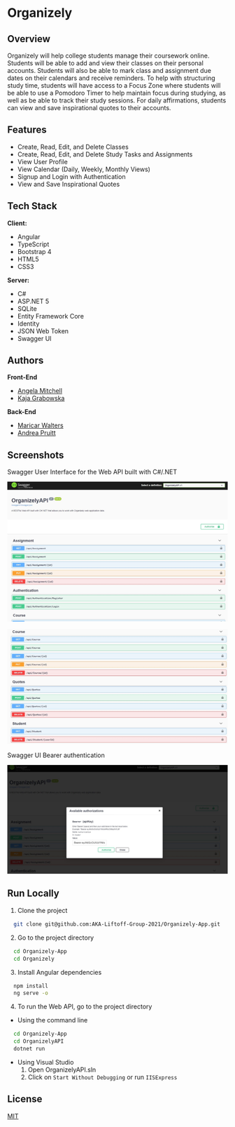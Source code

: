 # Organizely

## Overview

Organizely will help college students manage their coursework online. Students will be able to add and view their classes on their personal accounts. Students will also be able to mark class and assignment due dates on their calendars and receive reminders. To help with structuring study time, students will have access to a Focus Zone where students will be able to use a Pomodoro Timer to help maintain focus during studying, as well as be able to track their study sessions. For daily affirmations, students can view and save inspirational quotes to their accounts.


## Features

- Create, Read, Edit, and Delete Classes
- Create, Read, Edit, and Delete Study Tasks and Assignments
- View User Profile
- View Calendar (Daily, Weekly, Monthly Views)
- Signup and Login with Authentication
- View and Save Inspirational Quotes

  
## Tech Stack

**Client:**

- Angular
- TypeScript
- Bootstrap 4
- HTML5
- CSS3

**Server:** 

- C#
- ASP.NET 5
- SQLite
- Entity Framework Core
- Identity
- JSON Web Token
- Swagger UI


## Authors

**Front-End**

- [Angela Mitchell](https://github.com/amitchell05)
- [Kaja Grabowska](https://github.com/KajaGrabowska)

**Back-End**

- [Maricar Walters](https://github.com/mlwalters)
- [Andrea Pruitt](https://github.com/DreaP)



## Screenshots

Swagger User Interface for the Web API built with C#/.NET 

![Web API ](assets/Web_API_SwaggerUI.jpg)

![Web API ](assets/Web_API_SwaggerUI2.jpg)



Swagger UI Bearer authentication

![Web API ](assets/Swagger_UI_Bearer_authentication.jpg)



## Run Locally

1. Clone the project

```bash
  git clone git@github.com:AKA-Liftoff-Group-2021/Organizely-App.git
```

2. Go to the project directory 

```bash
  cd Organizely-App
  cd Organizely
```

3. Install Angular dependencies

```bash
  npm install
  ng serve -o
```

4. To run the Web API, go to the project directory
- Using the command line
```bash
  cd Organizely-App
  cd OrganizelyAPI
  dotnet run
```
- Using Visual Studio
    1. Open OrganizelyAPI.sln
    2. Click on `Start Without Debugging` or run `IISExpress`


## License

[MIT](https://github.com/AKA-Liftoff-Group-2021/Organizely-App/blob/main/LICENSE)

  


